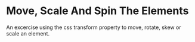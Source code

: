 # Move, Scale And Spin The Elements

An excercise using the css transform property to move, rotate, skew or scale an element.

